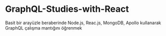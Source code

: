 # GraphQL-Studies-with-React
Basit bir arayüzle beraberinde Node.js, Reac.js, MongoDB, Apollo kullanarak GraphQL çalışma mantığını öğrenmek
